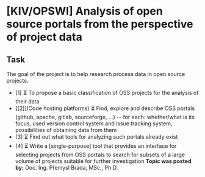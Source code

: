 [KIV/OPSWI] Analysis of open source portals from the perspective of project data
=================================================================

## Task ##
The goal of the project is to help research process data in open source projects.

* [1] ⏳ To propose a basic classification of OSS projects for the analysis of their data
* [[2]](Code hosting platforms) ⏳ Find, explore and describe OSS portals (github, apache, gitlab, sourceforge, ...) -- for each: whether/what is its focus, used version control system and issue tracking system, possibilities of obtaining data from them
* [3] ⏳ Find out what tools for analyzing such portals already exist
* [4] ⏳ Write a [single-purpose] tool that provides an interface for selecting projects from OSS portals to search for subsets of a large volume of projects suitable for further investigation
**Topic was posted by:** Doc. Ing. Přemysl Brada, MSc., Ph.D.